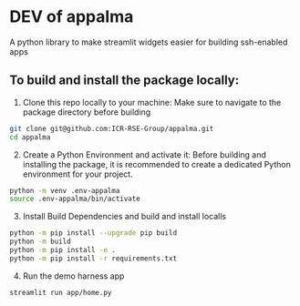# DEV of appalma

A python library to make streamlit widgets easier for building ssh-enabled apps

## To build and install the package locally:
1. Clone this repo locally to your machine:
Make sure to navigate to the package directory before building
```bash
git clone git@github.com:ICR-RSE-Group/appalma.git
cd appalma
```

2. Create a Python Environment and activate it:
Before building and installing the package, it is recommended to create a dedicated Python environment for your project.
```bash
python -m venv .env-appalma
source .env-appalma/bin/activate
```

3. Install Build Dependencies and build and install localls
```bash
python -m pip install --upgrade pip build
python -m build
python -m pip install -e .
python -m pip install -r requirements.txt
```

4. Run the demo harness app
```bash
streamlit run app/home.py
```

